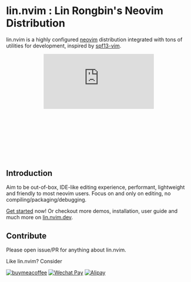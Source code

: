 # lin.nvim : Lin Rongbin's Neovim Distribution

lin.nvim is a highly configured [neovim](https://neovim.io/) distribution integrated with tons of utilities for development, inspired by [spf13-vim](https://github.com/spf13/spf13-vim).

<div class="youtube-embed-container" align="center">
    <iframe src="https://www.youtube.com/embed/{{ include.id }}" frameborder="0" allowfullscreen></iframe>
</div>
<style>
    .youtube-embed-container {
        position: relative;
        padding-bottom: 56.25%;
        height: 0;
        overflow: hidden;
        max-width: 100%;
    }

    .youtube-embed-container iframe,
    .youtube-embed-container object,
    .youtube-embed-container embed {
        position: absolute;
        top: 0;
        left: 0;
        width: 100%;
        height: 100%;
    }

</style>

## Introduction

Aim to be out-of-box, IDE-like editing experience, performant, lightweight and friendly to most neovim users. Focus on and only on editing, no compiling/packaging/debugging.

[Get started](https://linrongbin16.github.io/lin.nvim.dev/installation/) now! Or checkout more demos, installation, user guide and much more on [lin.nvim.dev](https://linrongbin16.github.io/lin.nvim.dev/).

## Contribute

Please open issue/PR for anything about lin.nvim.

Like lin.nvim? Consider

[![buymeacoffee](https://img.shields.io/badge/-Buy%20Me%20a%20Coffee-ff5f5f?logo=ko-fi&logoColor=white)](https://www.buymeacoffee.com/linrongbin16)
[![Wechat Pay](https://img.shields.io/badge/-Tip%20Me%20on%20WeChat-brightgreen?logo=wechat&logoColor=white)](https://linrongbin16.github.io/lin.nvim.dev/sponsor/)
[![Alipay](https://img.shields.io/badge/-Tip%20Me%20on%20Alipay-blue?logo=alipay&logoColor=white)](https://linrongbin16.github.io/lin.nvim.dev/sponsor/)
